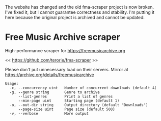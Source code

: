 The website has changed and the old fma-scraper project is now broken. I've fixed it, but I cannot guarantee correctness and stability. I'm putting it here because the original project is archived and cannot be updated.

# Free Music Archive scraper
High-performance scraper for https://freemusicarchive.org

 << https://github.com/terorie/fma-scraper >>

Please don't put unnecessary load on their servers.
Mirror at https://archive.org/details/freemusicarchive

```
Usage:
  -c, --concurrency uint   Number of concurrent downloads (default 4)
  -g, --genre string       Genre to archive
      --list-genres        Print a list of genres
      --min-page uint      Starting page (default 1)
  -o, --out-dir string     Output directory (default "Downloads")
      --page-size uint     Page size (default 500)
  -v, --verbose            More output
```
